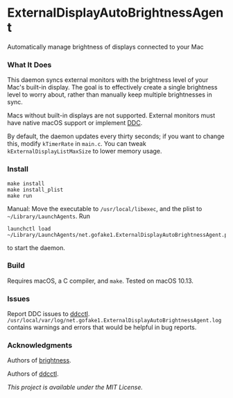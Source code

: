 # ExternalDisplayAutoBrightnessAgent
Automatically manage brightness of displays connected to your Mac

### What It Does
This daemon syncs external monitors with the brightness level of your Mac's built-in display. The goal is to effectively create a single brightness level to worry about, rather than manually keep multiple brightnesses in sync.

Macs without built-in displays are not supported.
External monitors must have native macOS support or implement [DDC](https://en.wikipedia.org/wiki/Display_Data_Channel).

By default, the daemon updates every thirty seconds; if you want to change this, modify ```kTimerRate``` in ```main.c```. You can tweak ```kExternalDisplayListMaxSize``` to lower memory usage.

### Install
```
make install
make install_plist
make run
```

Manual: Move the executable to ```/usr/local/libexec```, and the plist to ```~/Library/LaunchAgents```. Run
```
launchctl load ~/Library/LaunchAgents/net.gofake1.ExternalDisplayAutoBrightnessAgent.plist
```
to start the daemon.

### Build
Requires macOS, a C compiler, and ```make```. Tested on macOS 10.13.

### Issues
Report DDC issues to [ddcctl](https://github.com/kfix/ddcctl).
```/usr/local/var/log/net.gofake1.ExternalDisplayAutoBrightnessAgent.log``` contains warnings and errors that would be helpful in bug reports.

### Acknowledgments
Authors of [brightness](https://github.com/nriley/brightness).

Authors of [ddcctl](https://github.com/kfix/ddcctl).

*This project is available under the MIT License.*